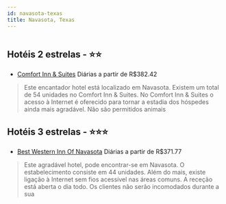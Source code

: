 ```yaml
---
id: navasota-texas
title: Navasota, Texas
---
```


<center><img src="http://photos.hotelbeds.com/giata/20/209079/209079a_hb_a_051.jpg" alt="" /></center>


## Hotéis 2 estrelas - ⭐️⭐️

-    [Comfort Inn & Suites](https://www.hurb.com/hoteis/navasota/comfort-inn-suites-JNP-JP502816?cmp=18055) Diárias a partir de R$382.42
   > Este encantador hotel está localizado em Navasota. Existem um total de 54 unidades no Comfort Inn &amp; Suites. No Comfort Inn &amp; Suites o acesso à Internet é oferecido para tornar a estadia dos hóspedes ainda mais agradável. Não são permitidos animais

## Hotéis 3 estrelas - ⭐️⭐️⭐️

-    [Best Western Inn Of Navasota](https://www.hurb.com/hoteis/navasota/best-western-inn-of-navasota-JNP-JP312852?cmp=18055) Diárias a partir de R$371.77
   > Este agradável hotel, pode encontrar-se em Navasota. O estabelecimento consiste em 44 unidades. Além do mais, existe ligação à Internet sem fios acessível nas áreas comuns. A receção está aberta o dia todo. Os clientes não serão incomodados durante a sua 
